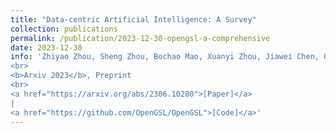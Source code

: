 ```yaml
---
title: "Data-centric Artificial Intelligence: A Survey"
collection: publications
permalink: /publication/2023-12-30-opengsl-a-comprehensive
date: 2023-12-30
info: 'Zhiyao Zhou, Sheng Zhou, Bochao Mao, Xuanyi Zhou, Jiawei Chen, Qiaoyu Tan, <b>Daochen Zha</b>, Can Wang, Yan Feng, Chun Chen
<br>
<b>Arxiv 2023</b>, Preprint
<br>
<a href="https://arxiv.org/abs/2306.10280">[Paper]</a>
|
<a href="https://github.com/OpenGSL/OpenGSL">[Code]</a>'
---
```


